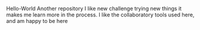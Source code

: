  Hello-World
Another repository
I like new challenge trying new things it makes me learn more in the process.
I like the collaboratory tools used here, and am happy to be here 
